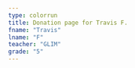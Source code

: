 ```yaml
---
type: colorrun 
title: Donation page for Travis F.
fname: "Travis"
lname: "F"
teacher: "GLIM"
grade: "5"
---
```

